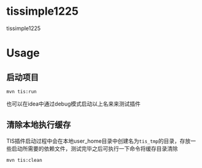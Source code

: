 # tissimple1225
tissimple1225

# Usage

## 启动项目
```shell
mvn tis:run
```
也可以在idea中通过debug模式启动以上名来来测试插件
## 清除本地执行缓存

TIS插件启动过程中会在本地user_home目录中创建名为`tis_tmp`的目录，存放一些启动所需要的依赖文件，测试完毕之后可执行一下命令将缓存目录清除
```shell
mvn tis:clean
```

